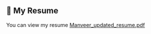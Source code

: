 ## 📄 My Resume
You can view my resume [Manveer_updated_resume.pdf](https://github.com/user-attachments/files/18783358/Manveer_updated_resume.pdf)



<!---
ManveerKaur24/ManveerKaur24 is a ✨ special ✨ repository because its `README.md` (this file) appears on your GitHub profile.
You can click the Preview link to take a look at your changes.
--->
